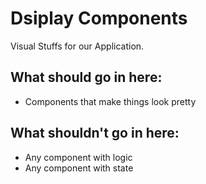 # Dsiplay Components

Visual Stuffs for our Application.

## What should go in here:

- Components that make things look pretty

## What shouldn't go in here:

- Any component with logic
- Any component with state
